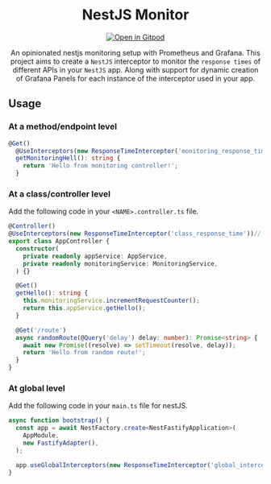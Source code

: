 <h1 align="center">NestJS Monitor</h1>

<div align="center">

[![Open in Gitpod](https://gitpod.io/button/open-in-gitpod.svg)](https://gitpod.io/#https://github.com/ChakshuGautam/nestjs-monitor)

An opinionated nestjs monitoring setup with Prometheus and Grafana.
This project aims to create a `NestJS` interceptor to monitor the `response times` of different APIs in your `NestJS` app. Along with support for dynamic creation of Grafana Panels for each instance of the interceptor used in your app.
</div>

## Usage

### At a method/endpoint level

```ts
@Get()
  @UseInterceptors(new ResponseTimeInterceptor('monitoring_response_time')) // <<-- focus on this line
  getMonitoringHell(): string {
    return 'Hello from monitoring controller!';
  }
```

### At a class/controller level
Add the following code in your `<NAME>.controller.ts` file.
```ts
@Controller()
@UseInterceptors(new ResponseTimeInterceptor('class_response_time'))// <<-- focus on this line
export class AppController {
  constructor(
    private readonly appService: AppService,
    private readonly monitoringService: MonitoringService,
  ) {}

  @Get()
  getHello(): string {
    this.monitoringService.incrementRequestCounter();
    return this.appService.getHello();
  }

  @Get('/route')
  async randomRoute(@Query('delay') delay: number): Promise<string> {
    await new Promise((resolve) => setTimeout(resolve, delay));
    return 'Hello from random route!';
  }
}
```

### At global level
Add the following code in your `main.ts` file for nestJS.
```ts
async function bootstrap() {
  const app = await NestFactory.create<NestFastifyApplication>(
    AppModule,
    new FastifyAdapter(),
  );

  app.useGlobalInterceptors(new ResponseTimeInterceptor('global_interceptor')); //<<-- focus on this line
}
```
